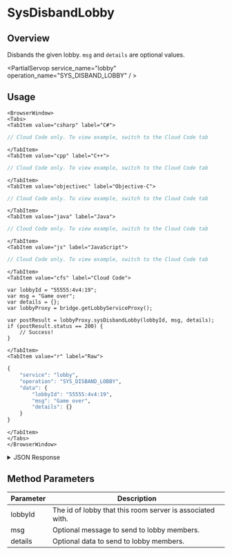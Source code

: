 # SysDisbandLobby
## Overview
Disbands the given lobby. `msg` and `details` are optional values.

<PartialServop service_name="lobby" operation_name="SYS_DISBAND_LOBBY" / >

## Usage

```mdx-code-block
<BrowserWindow>
<Tabs>
<TabItem value="csharp" label="C#">
```

```csharp
// Cloud Code only. To view example, switch to the Cloud Code tab
```

```mdx-code-block
</TabItem>
<TabItem value="cpp" label="C++">
```

```cpp
// Cloud Code only. To view example, switch to the Cloud Code tab
```

```mdx-code-block
</TabItem>
<TabItem value="objectivec" label="Objective-C">
```

```objectivec
// Cloud Code only. To view example, switch to the Cloud Code tab
```

```mdx-code-block
</TabItem>
<TabItem value="java" label="Java">
```

```java
// Cloud Code only. To view example, switch to the Cloud Code tab
```

```mdx-code-block
</TabItem>
<TabItem value="js" label="JavaScript">
```

```javascript
// Cloud Code only. To view example, switch to the Cloud Code tab
```

```mdx-code-block
</TabItem>
<TabItem value="cfs" label="Cloud Code">
```

```cfscript
var lobbyId = "55555:4v4:19";
var msg = "Game over";
var details = {};
var lobbyProxy = bridge.getLobbyServiceProxy();

var postResult = lobbyProxy.sysDisbandLobby(lobbyId, msg, details);
if (postResult.status == 200) {
    // Success!
}
```

```mdx-code-block
</TabItem>
<TabItem value="r" label="Raw">
```

```r
{
	"service": "lobby",
	"operation": "SYS_DISBAND_LOBBY",
	"data": {
		"lobbyId": "55555:4v4:19",
		"msg": "Game over",
		"details": {}
	}
}
```

```mdx-code-block
</TabItem>
</Tabs>
</BrowserWindow>
```

<details>
<summary>JSON Response</summary>

```r
{
	"service": "lobby",
	"operation": "SWITCH_TEAM",
	"data": {
		"lobbyId": "55555:4v4:19",
		"toTeamCode": "blue"
	}
}
```
</details>

## Method Parameters
Parameter | Description
--------- | -----------
lobbyId | The id of lobby that this room server is associated with. 
msg | Optional message to send to lobby members. 
details | Optional data to send to lobby members. 


